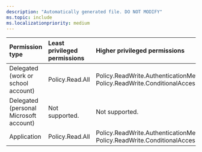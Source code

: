```yaml
---
description: "Automatically generated file. DO NOT MODIFY"
ms.topic: include
ms.localizationpriority: medium
---
```


|Permission type|Least privileged permissions|Higher privileged permissions|
|:---|:---|:---|
|Delegated (work or school account)|Policy.Read.All|Policy.ReadWrite.AuthenticationMethod, Policy.ReadWrite.ConditionalAccess|
|Delegated (personal Microsoft account)|Not supported.|Not supported.|
|Application|Policy.Read.All|Policy.ReadWrite.AuthenticationMethod, Policy.ReadWrite.ConditionalAccess|

